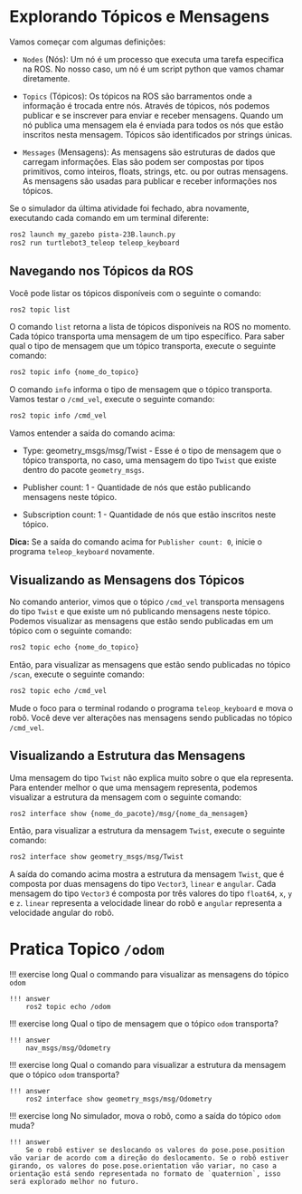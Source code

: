 # Explorando Tópicos e Mensagens

Vamos começar com algumas definições:

* `Nodes` (Nós): Um nó é um processo que executa uma tarefa especifica na ROS. No nosso caso, um nó é um script python que vamos chamar diretamente.

* `Topics` (Tópicos): Os tópicos na ROS são barramentos onde a informação é trocada entre nós. Através de tópicos, nós podemos publicar e se inscrever para enviar e receber mensagens.
Quando um nó publica uma mensagem ela é enviada para todos os nós que estão inscritos nesta mensagem.
Tópicos são identificados por strings únicas.

* `Messages` (Mensagens): As mensagens são estruturas de dados que carregam informações. Elas são podem ser compostas por tipos primitivos, como inteiros, floats, strings, etc. ou por outras mensagens. As mensagens são usadas para publicar e receber informações nos tópicos.

Se o simulador da última atividade foi fechado, abra novamente, executando cada comando em um terminal diferente:

```bash 
ros2 launch my_gazebo pista-23B.launch.py
ros2 run turtlebot3_teleop teleop_keyboard
```

## Navegando nos Tópicos da ROS

Você pode listar os tópicos disponíveis com o seguinte o comando:

```bash 
ros2 topic list
```

O comando `list` retorna a lista de tópicos disponíveis na ROS no momento. Cada tópico transporta uma mensagem de um tipo específico. Para saber qual o tipo de mensagem que um tópico transporta, execute o seguinte comando:

```bash
ros2 topic info {nome_do_topico}
```

O comando `info` informa o tipo de mensagem que o tópico transporta. Vamos testar o `/cmd_vel`, execute o seguinte comando:

```bash
ros2 topic info /cmd_vel
```

Vamos entender a saída do comando acima:

* Type: geometry_msgs/msg/Twist - Esse é o tipo de mensagem que o tópico transporta, no caso, uma mensagem do tipo `Twist` que existe dentro do pacote `geometry_msgs`.

* Publisher count: 1 - Quantidade de nós que estão publicando mensagens neste tópico.

* Subscription count: 1 - Quantidade de nós que estão inscritos neste tópico.

**Dica:** Se a saída do comando acima for `Publisher count: 0`, inicie o programa `teleop_keyboard` novamente.

## Visualizando as Mensagens dos Tópicos

No comando anterior, vimos que o tópico `/cmd_vel` transporta mensagens do tipo `Twist` e que existe um nó publicando mensagens neste tópico. Podemos visualizar as mensagens que estão sendo publicadas em um tópico com o seguinte comando:

```bash
ros2 topic echo {nome_do_topico}
```

Então, para visualizar as mensagens que estão sendo publicadas no tópico `/scan`, execute o seguinte comando:

```bash
ros2 topic echo /cmd_vel
```

Mude o foco para o terminal rodando o programa `teleop_keyboard` e mova o robô. Você deve ver alterações nas mensagens sendo publicadas no tópico `/cmd_vel`.

## Visualizando a Estrutura das Mensagens

Uma mensagem do tipo `Twist` não explica muito sobre o que ela representa. Para entender melhor o que uma mensagem representa, podemos visualizar a estrutura da mensagem com o seguinte comando:

```bash
ros2 interface show {nome_do_pacote}/msg/{nome_da_mensagem}
```

Então, para visualizar a estrutura da mensagem `Twist`, execute o seguinte comando:

```bash
ros2 interface show geometry_msgs/msg/Twist
```

A saída do comando acima mostra a estrutura da mensagem `Twist`, que é composta por duas mensagens do tipo `Vector3`, `linear` e `angular`. Cada mensagem do tipo `Vector3` é composta por três valores do tipo `float64`, `x`, `y` e `z`. `linear` representa a velocidade linear do robô e `angular` representa a velocidade angular do robô.

# Pratica Topico `/odom`

!!! exercise long 
    Qual o commando para visualizar as mensagens do tópico `odom`

    !!! answer
        ros2 topic echo /odom

!!! exercise long 
    Qual o tipo de mensagem que o tópico `odom` transporta?

    !!! answer
        nav_msgs/msg/Odometry

!!! exercise long 
    Qual o comando para visualizar a estrutura da mensagem que o tópico `odom` transporta?

    !!! answer
        ros2 interface show geometry_msgs/msg/Odometry

!!! exercise long 
    No simulador, mova o robô, como a saída do tópico `odom` muda?

    !!! answer
        Se o robô estiver se deslocando os valores do pose.pose.position vão variar de acordo com a direção do deslocamento. Se o robô estiver girando, os valores do pose.pose.orientation vão variar, no caso a orientação está sendo representada no formato de `quaternion`, isso será explorado melhor no futuro.

